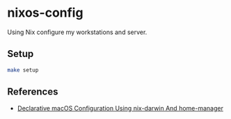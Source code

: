 # nixos-config
Using Nix configure my workstations and server.

## Setup

```sh
make setup
```

## References

- [Declarative macOS Configuration Using nix-darwin And home-manager](https://xyno.space/post/nix-darwin-introduction)
